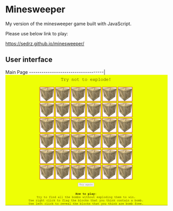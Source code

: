 # Minesweeper
My version of the minesweeper game built with JavaScript.

Please use below link to play:

https://sedrz.github.io/minesweeper/

## User interface

Main Page
------------------------------------|
![MainPage](docs/minesweeper.png)
